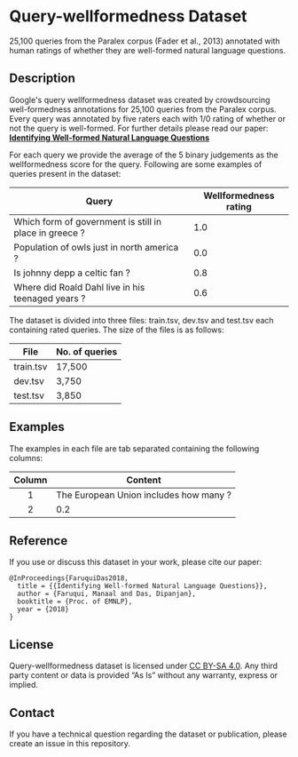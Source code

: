 # Query-wellformedness Dataset

25,100 queries from the Paralex corpus (Fader et al., 2013) annotated with human ratings of whether they are well-formed natural language questions.

## Description

Google's query wellformedness dataset was created by crowdsourcing well-formedness annotations for 25,100 queries from the Paralex corpus. Every query was annotated by five raters each with 1/0 rating of whether or not the query is well-formed. For further details please read our paper: **[Identifying Well-formed Natural Language Questions](https://arxiv.org/abs/1808.09419)**

For each query we provide the average of the 5 binary judgements as the wellformedness score for the query. Following are some examples of queries present in the dataset:

Query | Wellformedness rating
------|-----------------------
Which form of government is still in place in greece ? | 1.0
Population of owls just in north america ? | 0.0
Is johnny depp a celtic fan ? | 0.8
Where did Roald Dahl live in his teenaged years ? | 0.6

The dataset is divided into three files: train.tsv, dev.tsv and test.tsv each containing rated queries. The size of the files is as follows:

File        | No. of queries
------------| ---------------
train.tsv   | 17,500
dev.tsv     |  3,750
test.tsv    |  3,850

## Examples

The examples in each file are tab separated containing the following columns:

Column | Content
:-----:| ---------------
1      | The European Union includes how many ?
2      | 0.2

## Reference

If you use or discuss this dataset in your work, please cite our paper:

```
@InProceedings{FaruquiDas2018,
  title = {{Identifying Well-formed Natural Language Questions}},
  author = {Faruqui, Manaal and Das, Dipanjan},
  booktitle = {Proc. of EMNLP},
  year = {2018}
}
```

## License

Query-wellformedness dataset is licensed under [CC BY-SA 4.0](http://creativecommons.org/licenses/by-sa/4.0/). Any third party content or data is provided “As Is” without any warranty, express or implied.

## Contact

If you have a technical question regarding the dataset or publication, please
create an issue in this repository.
